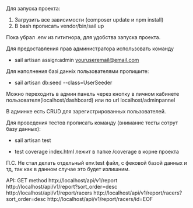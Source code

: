 Для запуска проекта:
1) Загрузить все зависимости (composer update и npm install)
2) В bash прописать vendor/bin/sail up

Пока убрал .env из гитигнора, для удобства запуска проекта. 

Для предоставления прав администратора использовать команду
- sail artisan assign:admin <youruseremail@email.com>

Для наполнения базі данніх пользователями пропишите:
  - sail artisan db:seed --class=UserSeeder

Можно переходить в админ панель через кнопку  в личном кабинете пользователя(localhost/dashboard) или по url localhost/adminpannel

В админке есть CRUD для зарегистрированных пользователей.

Для проведения тестов прописать команду (внимание тесты сотрут базу данных):
 - sail artisan test

 - test coverage index.html лежит в папке /coverage в корне проекта

П.С. Не стал делать отдельный env.test файл, с фековой базой данных и тд, так как в данном случае это будет излишним.

API: 
GET method
http://localhost/api/v1/report
http://localhost/api/v1/report?sort_order=desc
http://localhost/api/v1/report/racers
http://localhost/api/v1/report/racers?sort_order=desc
http://localhost/api/v1/report/racers/id=EOF

